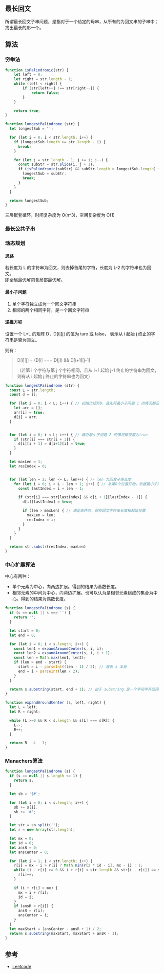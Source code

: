 ## 最长回文

所谓最长回文子串问题，是指对于一个给定的母串，从所有的为回文串的子串中；找出最长的那一个。

## 算法

### 穷举法

```js
function isPalindromic(str) {
    let left = 0;
    let right = str.length - 1;
    while (left < right) {
        if (str[left++] !== str[right--]) {
            return false;
        }
    }

    return true;
}

function longestPalindrome (str) {
  let longestSub = '';

  for (let i = 0; i < str.length; i++) {
    if (longestSub.length >= str.length - i) {
      break;
    }

    for (let j = str.length - 1; j >= i; j--) {
      const subStr = str.slice(i, j + 1);
      if (isPalindromic(subStr) && subStr.length > longestSub.length) {
        longestSub = subStr;
        break;
      }
    }
  }

  return longestSub;
}
```

三层嵌套循环，时间复杂度为 O\(n^3\)，空间复杂度为 O\(1\)

### 最长公共子串

### 动态规划

#### 思路

若长度为 L 的字符串为回文，则去掉首尾的字符，长度为 L-2 的字符串也为回文。  
即全局最优解包含局部最优解。

#### 最小子问题

1. 单个字符独立成为一个回文字符串
2. 相邻的两个相同字符，是一个回文字符串

#### 递推方程

设置一个 L\*L 的矩阵 D，D\[i\]\[j\] 的值为 ture 或 false， 表示从 i 起始 j 终止的字符串是否为回文。

则有：

> D\[i\]\[j\] = \(D\[i\] === D\[j\]\) && D\[i+1\]\[j-1\]
>
> （若第 i 个字符与第 j 个字符相同，且从 i+1 起始 j-1 终止的字符串为回文，则有从 i 起始 j 终止的字符串也为回文）

```js
function longestPalindrome (str) {
  const L = str.length;
  const d = [];

  for (let i = 0; i < L; i++) { // 初始化矩阵D，且先将最小子问题 1 的情况都设置为 true
    let arr = [];
    arr[i] = true;
    d[i] = arr;
  }


  for (let i = 0; i < L; i++) { // 再将最小子问题 2 的情况都设置为true
    if (str[i] === str[i + 1]) {
      d[i][i + 1] = d[i+1][i] = true;
    }
  }

  let maxLen = 1;
  let resIndex = 0;


  for (let len = 2; len <= L; len++) { // len 为回文子串长度
    for (let i = 0; i < L - len + 1; i++) { // 从第0个位置开始，依据最小子问题1、2来依次检查回文字符串
      const lastIndex = i + len - 1;

      if (str[i] === str[lastIndex] && d[i + 1][lastIndex - 1]) {
        d[i][lastIndex] = true;

        if (len > maxLen) { // 满足条件时，保存回文字符串长度和起始位置
          maxLen = len;
          resIndex = i;
        }
      }
    }
  }

  return str.substr(resIndex, maxLen)
}
```

### 中心扩展算法

中心有两种：

* 单个元素为中心，向两边扩展。得到的结果为基数长度。
* 相邻元素的中间为中心，向两边扩展。也可以认为是相邻元素组成的集合为中心。得到的结果为偶数长度。

```js
function longestPalindrome (s) {
  if (s == null || s === '') {
    return '';
  }

  let start = 0;
  let end = 0;

  for (let i = 0; i < s.length; i++) {
    const len1 = expandAroundCenter(s, i, i);
    const len2 = expandAroundCenter(s, i, i + 1);
    const len = Math.max(len1, len2);
    if (len > end - start) {
      start = i - parseInt((len - 1) / 2); // 减去 i 本身
      end = i + parseInt(len / 2);
    }
  }

  return s.substring(start, end + 1); // 由于 substring 是一个半闭半开区间，所以加 1
}

function expandAroundCenter (s, left, right) {
  let L = left;
  let R = right;

  while (L >=0 && R < s.length && s[L] === s[R]) {
    L--;
    R++;
  }

  return R - L - 1;
}
```

### Manachers算法

```js
function longestPalindrome (s) {
  if (s == null || s.length <= 1) {
    return s;
  }

  let sb = '$#';

  for (let i = 0; i < s.length; i++) {
    sb += s[i];
    sb += '#';
  }

  let str = sb.split('');
  let r = new Array(str.length);

  let mx = 0;
  let id = 0;
  let ansR = 0;
  let ansCenter = 0;

  for (let i = 1; i < str.length; i++) {
    r[i] = mx - i > r[i] ? Math.min(r[2 * id - i], mx - i) : 1;
    while (i - r[i] >= 0 && i + r[i] < str.length && str[i - r[i]] == str[i + r[i]]) {
      r[i]++;
    }

    if (i + r[i] > mx) {
      mx = i + r[i];
      id = i;
    }
    if (ansR < r[i]) {
      ansR = r[i];
      ansCenter = i;
    }
  }
  let maxStart = (ansCenter - ansR + 1) / 2;
  return s.substring(maxStart, maxStart + ansR - 1);
}
```

## 参考

* [Leetcode](https://leetcode-cn.com/problems/longest-palindromic-substring/solution/zui-chang-hui-wen-zi-chuan-by-leetcode/)




